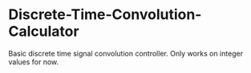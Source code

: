 # Discrete-Time-Convolution-Calculator
Basic discrete time signal convolution controller. Only works on integer values for now.